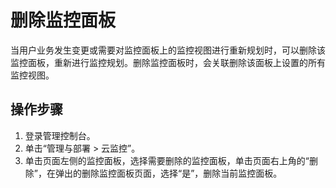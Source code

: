 # 删除监控面板<a name="ZH-CN_TOPIC_0084572249"></a>

当用户业务发生变更或需要对监控面板上的监控视图进行重新规划时，可以删除该监控面板，重新进行监控规划。删除监控面板时，会关联删除该面板上设置的所有监控视图。

## 操作步骤<a name="section30227326144949"></a>

1.  登录管理控制台。
2.  单击“管理与部署 \> 云监控”。
3.  单击页面左侧的监控面板，选择需要删除的监控面板，单击页面右上角的“删除”，在弹出的删除监控面板页面，选择“是”，删除当前监控面板。

